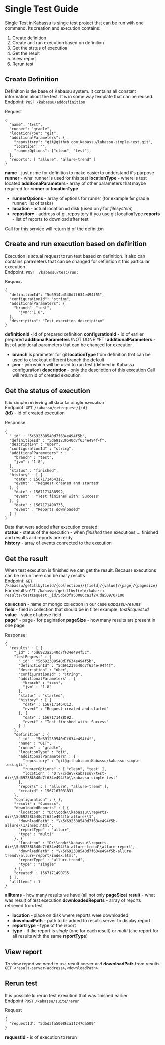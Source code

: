 # Single Test Guide

Single Test in Kabassu is single test project that can be run with one command. Its creation and execution contains:   
1. Create definition
2. Create and run execution based on definition
3. Get the status of execution
4. Get the result
5. View report
6. Rerun test

## Create Definition

Definition is the base of Kabassu system. It contains all constant information about the test. It is in some way template that can be reused.  
Endpoint: ``POST /kabassu/adddefinition`` 

Request 
```
{
  "name": "test",
  "runner": "gradle",
  "locationType": "git",
  "additionalParameters": {
  	"repository": "git@github.com:Kabassu/kabassu-simple-test.git",
  	"location": "",
  	"runnerOptions": ["clean", "test"],
  },
  "reports": [ "allure", "allure-trend" ]
}
```
**name** - just name for definition to make easier to understand it's purpose
**runner** - what runner is used for this test
**locationType** - where is test located
**additionaParameters** - array of other parameters that maybe required for **runner** or **locationType**. 
-  **runnerOptions** - array of options for runner (for example for gradle runner: list of tasks)
-  **location** - actual location od disk (used only for _filesystem_)
-  **repository** - address of git repository if you use git locationType
**reports** - list of reports to download after test

Call for this service will return id of the definition

## Create and run execution based on definition

Execution is actual request to run test based on definition. It also can contains parameters that can be changed for definition it this particular execution   
Endpoint: ``POST  /kabassu/test/run:``   

Request
```
{
  "definitionId": "5d6914b4540d7f634e494f55",
  "configurationId": "string",
  "additionalParameters": {
  	"branch": "test",
  	  "jvm":"1.8",
  },
  "description": "Test execution descriptiom"
}
```
**definitionId** - id of prepared definition
**configurationId** - id of earlier prepared **additionalParameters** !NOT DONE YET!
**additionalParameters** - list of additional parameters that can be changed for execution. 
- **branch** is parameter for git **locationType** from definition that can be used to checkout different branch the default  
- **jvm** - jvm which will be used to run test (defined in Kabassu configuration)
**description** - only the description of this execution
Call will return id of created execution

## Get the status of execution
It is simple retrieving all data for single execution   
Endpoint: ``GET /kabassu/getrequest/{id}``  
**{id}** - id of created execution

Response:  
```
{
  "_id" : "5d692388540d7f634e494f5b",
  "definitionId" : "5d691239540d7f634e494f4f",
  "description" : "uber",
  "configurationId" : "string",
  "additionalParameters" : {
    "branch" : "test",
    "jvm" : "1.8",
  },
  "status" : "finished",
  "history" : [ {
    "date" : 1567171464312,
    "event" : "Request created and started"
  }, {
    "date" : 1567171488592,
    "event" : "Test finished with: Success"
  }, {
    "date" : 1567171490735,
    "event" : "Reports downloaded"
  } ]
}
``` 
Data that were added after execution created:  
**status** - status of the execution - when _finished_ then executions ... finished and results and reports are ready   
**history** - array of events connected to the execution

## Get the result

When test execution is finished we can get the result. Because executions can be rerun there can be many results   
Endpoint: ``GET /kabassu/getallbyfield/{collection}/{field}/{value}/{page}/{pagesize}``  
For results: ``GET /kabassu/getallbyfield/kabassu-results/testRequest._id/5d5d3fa50086ca1f247da509/0/100``

**collection** - name of mongo collection in our case _kabassu-results_   
**field** - field in collection that should be in filter example: _testRequest.id_   
**value** - value of above field   
**page*** - page - for pagination
**pageSize** - how many results are present in one page

Response:
```
{
  "results" : [ {
    "_id" : "5d6923a2540d7f634e494f5c",
    "testRequest" : {
      "_id" : "5d692388540d7f634e494f5b",
      "definitionId" : "5d691239540d7f634e494f4f",
      "description" : "uber",
      "configurationId" : "string",
      "additionalParameters" : {
        "branch" : "test",
        "jvm" : "1.8"
      },
      "status" : "started",
      "history" : [ {
        "date" : 1567171464312,
        "event" : "Request created and started"
      }, {
        "date" : 1567171488592,
        "event" : "Test finished with: Success"
      } ]
    },
    "definition" : {
      "_id" : "5d691239540d7f634e494f4f",
      "name" : "GIT",
      "runner" : "gradle",
      "locationType" : "git",
      "additionalParameters" : {
        "repository" : "git@github.com:Kabassu/kabassu-simple-test.git",
        "runnerOptions" : [ "clean", "test" ],
        "location" : "D:\\code\\kabassu\\test-dir\\5d692388540d7f634e494f5b\\kabassu-simple-test"
      },
      "reports" : [ "allure", "allure-trend" ],
      "created" : 1567167033831
    },
    "configuration" : { },
    "result" : "Success",
    "downloadedReports" : [ {
      "location" : "D:\\code\\kabassu\\reports-dir\\5d692388540d7f634e494f5b-allure\\1",
      "downloadPath" : "\\5d692388540d7f634e494f5b-allure\\1/index.html",
      "reportType" : "allure",
      "type" : "multi"
    }, {
      "location" : "D:\\code\\kabassu\\reports-dir\\5d692388540d7f634e494f5b-allure-trend\\allure-report",
      "downloadPath" : "\\5d692388540d7f634e494f5b-allure-trend\\allure-report/index.html",
      "reportType" : "allure-trend",
      "type" : "single"
    } ],
    "created" : 1567171490735
  } ],
  "allItems" : 1
}
```

**allItems** - how many results we have (all not only **pageSize**)
**result** - what was result of test execution
**downloadedReports** - array of reports retrieved from test
- **location** - place on disk where reports were downloaded
- **downloadPath** - path to be added to results server to display report
- **reportType** - type of the report
- **type** - if the report is _single_ (one for each result) or _multi_ (one report for all results with the same **reportType**)  

## View report

To view report we need to use result server and **downloadPath** from results   
``GET <result-server-address>/<downloadPath>``

## Rerun test

It is possible to rerun test execution that was finished earlier.  
Endpoint ``POST /kabassu/suite/rerun``  

Request
```
{
  "requestId": "5d5d3fa50086ca1f247da509"
}
```
**requestId** - id of execution to rerun
